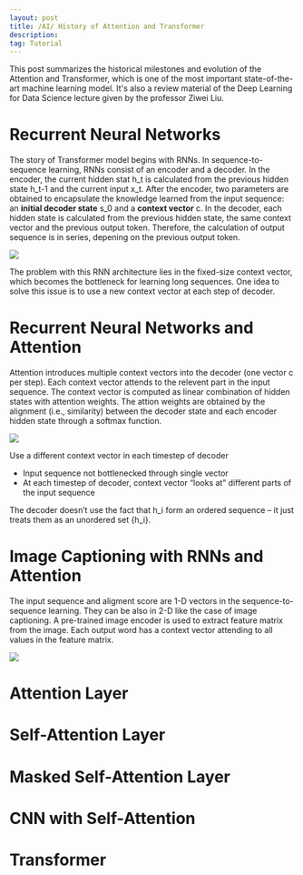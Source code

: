 ```yaml
---
layout: post
title: /AI/ History of Attention and Transformer
description: 
tag: Tutorial
---
```


This post summarizes the historical milestones and evolution of the Attention and Transformer, which is one of the most important state-of-the-art machine learning model. It's also a review material of the Deep Learning for Data Science lecture given by the professor Ziwei Liu.

# Recurrent Neural Networks

The story of Transformer model begins with RNNs. In sequence-to-sequence learning, RNNs consist of an encoder and a decoder. In the encoder, the current hidden stat h_t is calculated from the previous hidden state h_t-1 and the current input x_t. After the encoder, two parameters are obtained to encapsulate the knowledge learned from the input sequence: an **initial decoder state** s_0 and a **context vector** c. In the decoder, each hidden state is calculated from the previous hidden state, the same context vector and the previous output token. Therefore, the calculation of output sequence is in series, depening on the previous output token.

![](http://siyue-zhang.github.io/images/attention/rnn.png)

The problem with this RNN architecture lies in the fixed-size context vector, which becomes the bottleneck for learning long sequences. One idea to solve this issue is to use a new context vector at each step of decoder.

# Recurrent Neural Networks and Attention

Attention introduces multiple context vectors into the decoder (one vector c per step). Each context vector attends to the relevent part in the input sequence. The context vector is computed as linear combination of hidden states with attention weights. The attion weights are obtained by the alignment (i.e., similarity) between the decoder state and each encoder hidden state through a softmax function. 

![](http://siyue-zhang.github.io/images/attention/rnn_att.png)

Use a different context vector in each timestep of decoder
* Input sequence not bottlenecked through single vector 
* At each timestep of decoder, context vector “looks at” different parts of the input sequence

The decoder doesn’t use the fact that h_i form an ordered sequence – it just treats them as an unordered set {h_i}.

# Image Captioning with RNNs and Attention

The input sequence and aligment score are 1-D vectors in the sequence-to-sequence learning. They can be also in 2-D like the case of image captioning. A pre-trained image encoder is used to extract feature matrix from the image. Each output word has a context vector attending to all values in the feature matrix.

![](http://siyue-zhang.github.io/images/attention/image_att.png)


# Attention Layer

# Self-Attention Layer

# Masked Self-Attention Layer

# CNN with Self-Attention

# Transformer